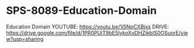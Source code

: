 # SPS-8089-Education-Domain
Education Domain
YOUTUBE: https://youtu.be/1i5NpCXBjxs
DRIVE: https://drive.google.com/file/d/1PR0PUiT9bE5lykoXvDHZikbIS0OSuorE/view?usp=sharing
